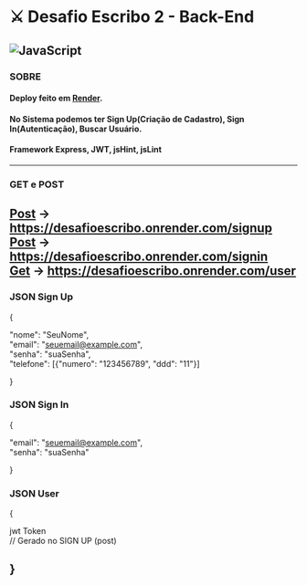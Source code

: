 # ⚔️ Desafio Escribo 2 - Back-End
![JavaScript](https://img.shields.io/badge/javascript-%23323330.svg?style=for-the-badge&logo=javascript&logoColor=%23F7DF1E)
----
### SOBRE
#### Deploy feito em [Render](render).
#### No Sistema podemos ter Sign Up(Criação de Cadastro), Sign In(Autenticação), Buscar Usuário.
#### Framework Express, JWT, jsHint, jsLint
----
### GET e POST
[Post](postSignUp) -> https://desafioescribo.onrender.com/signup <br>
[Post](postSignIn) -> https://desafioescribo.onrender.com/signin <br>
[Get](getUser) -> https://desafioescribo.onrender.com/user
----

### JSON Sign Up <br>

{ <br>

  "nome": "SeuNome", <br>
  "email": "seuemail@example.com", <br>
  "senha": "suaSenha", <br>
  "telefone": [{"numero": "123456789", "ddd": "11"}] <br>
  
}

### JSON Sign In <br>

{ <br>

  "email": "seuemail@example.com", <br>
  "senha": "suaSenha" <br>
  
} <br>

### JSON User <br>

{ <br>

   jwt Token <br>
   // Gerado no SIGN UP (post) <br>
   
} <br>
----
